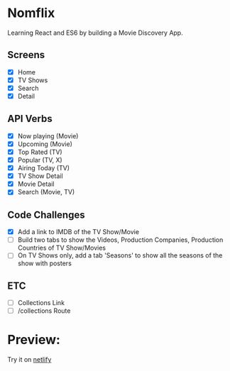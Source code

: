 # Nomflix

Learning React and ES6 by building a Movie Discovery App.

## Screens

- [x] Home
- [x] TV Shows
- [x] Search
- [x] Detail

## API Verbs

- [x] Now playing (Movie)
- [x] Upcoming (Movie)
- [x] Top Rated (TV)
- [x] Popular (TV, X)
- [x] Airing Today (TV)
- [x] TV Show Detail
- [x] Movie Detail
- [x] Search (Movie, TV)

## Code Challenges

- [x] Add a link to IMDB of the TV Show/Movie
- [ ] Build two tabs to show the Videos, Production Companies, Production Countries of TV Show/Movies
- [ ] On TV Shows only, add a tab 'Seasons' to show all the seasons of the show with posters

## ETC

- [ ] Collections Link
- [ ] /collections Route

# Preview:

Try it on [netlify](https://funnyflix.netlify.com/)
